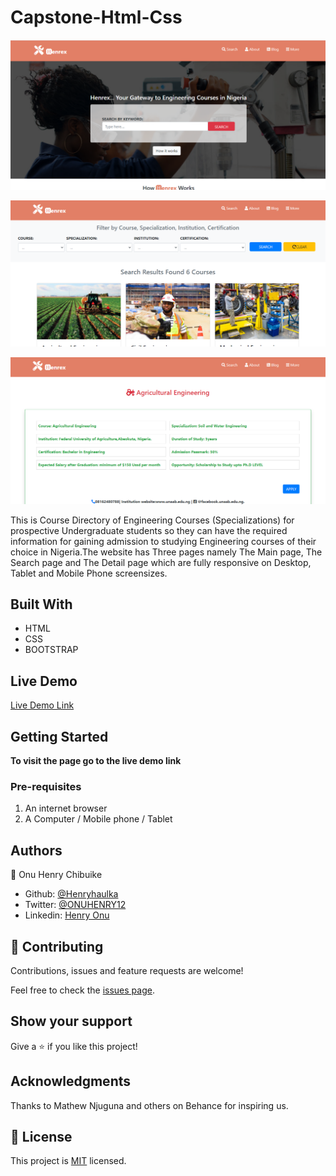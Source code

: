 # Capstone-Html-Css

![screenshot](img/home-pc1.png)

![screenshot](img/search-pc1.png)

![screenshot](img/detail-pc1.png)



This is Course Directory of Engineering Courses (Specializations) for prospective Undergraduate students so they can have the required information for gaining admission to studying Engineering courses of their choice in Nigeria.The website has Three pages namely The Main page, The Search page and The Detail page which are fully responsive on Desktop, Tablet and Mobile Phone screensizes.

## Built With

- HTML
- CSS
- BOOTSTRAP


## Live Demo

[Live Demo Link](https://henryhaulka.github.io/Capstone-Html-Css/)


## Getting Started

**To visit the page go to the live demo link**

### Pre-requisites

1. An internet browser
2. A Computer / Mobile phone / Tablet


## Authors

👤 Onu Henry Chibuike

- Github: [@Henryhaulka](https://github.com/Henryhaulka)
- Twitter: [@ONUHENRY12](https://twitter.com/ONUHENRY12)
- Linkedin: [Henry Onu](https://www.linkedin.com/in/henry-onu-9a15b11b6/)

## 🤝 Contributing

Contributions, issues and feature requests are welcome!

Feel free to check the [issues page](https://github.com/Henryhaulka/Capstone-Html-Css/issues).

## Show your support

Give a ⭐️ if you like this project!

## Acknowledgments

Thanks to  Mathew Njuguna and others on Behance for inspiring us.

## 📝 License

This project is [MIT](lic.url) licensed.
